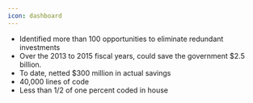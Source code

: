```yaml
---
icon: dashboard
---
```


* Identified more than 100 opportunities to eliminate redundant investments
* Over the 2013 to 2015 fiscal years, could save the government $2.5 billion.
* To date, netted $300 million in actual savings
* 40,000 lines of code
* Less than 1/2 of one percent coded in house